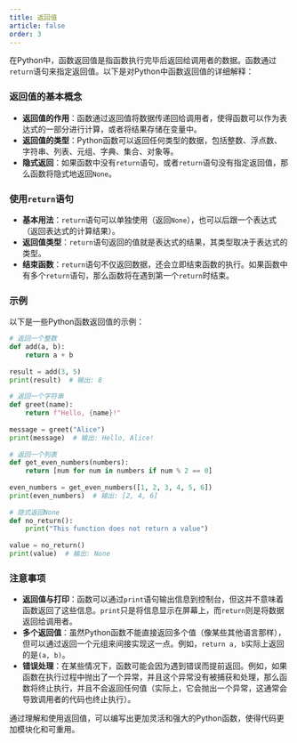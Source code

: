 ```yaml
---
title: 返回值
article: false
order: 3
---
```


在Python中，函数返回值是指函数执行完毕后返回给调用者的数据。函数通过`return`语句来指定返回值。以下是对Python中函数返回值的详细解释：

### 返回值的基本概念

- **返回值的作用**：函数通过返回值将数据传递回给调用者，使得函数可以作为表达式的一部分进行计算，或者将结果存储在变量中。
- **返回值的类型**：Python函数可以返回任何类型的数据，包括整数、浮点数、字符串、列表、元组、字典、集合、对象等。
- **隐式返回**：如果函数中没有`return`语句，或者`return`语句没有指定返回值，那么函数将隐式地返回`None`。

### 使用`return`语句

- **基本用法**：`return`语句可以单独使用（返回`None`），也可以后跟一个表达式（返回表达式的计算结果）。
- **返回值类型**：`return`语句返回的值就是表达式的结果，其类型取决于表达式的类型。
- **结束函数**：`return`语句不仅返回数据，还会立即结束函数的执行。如果函数中有多个`return`语句，那么函数将在遇到第一个`return`时结束。

### 示例

以下是一些Python函数返回值的示例：

```python
# 返回一个整数
def add(a, b):
    return a + b
 
result = add(3, 5)
print(result)  # 输出: 8
 
# 返回一个字符串
def greet(name):
    return f"Hello, {name}!"
 
message = greet("Alice")
print(message)  # 输出: Hello, Alice!
 
# 返回一个列表
def get_even_numbers(numbers):
    return [num for num in numbers if num % 2 == 0]
 
even_numbers = get_even_numbers([1, 2, 3, 4, 5, 6])
print(even_numbers)  # 输出: [2, 4, 6]
 
# 隐式返回None
def no_return():
    print("This function does not return a value")
 
value = no_return()
print(value)  # 输出: None
```

### 注意事项

- **返回值与打印**：函数可以通过`print`语句输出信息到控制台，但这并不意味着函数返回了这些信息。`print`只是将信息显示在屏幕上，而`return`则是将数据返回给调用者。
- **多个返回值**：虽然Python函数不能直接返回多个值（像某些其他语言那样），但可以通过返回一个元组来间接实现这一点。例如，`return a, b`实际上返回的是`(a, b)`。
- **错误处理**：在某些情况下，函数可能会因为遇到错误而提前返回。例如，如果函数在执行过程中抛出了一个异常，并且这个异常没有被捕获和处理，那么函数将终止执行，并且不会返回任何值（实际上，它会抛出一个异常，这通常会导致调用者的代码也终止执行）。

通过理解和使用返回值，可以编写出更加灵活和强大的Python函数，使得代码更加模块化和可重用。